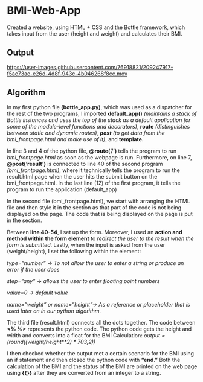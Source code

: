 # BMI-Web-App
Created a website, using HTML + CSS and the Bottle framework, which takes input from the user (height and weight) and calculates their BMI. 

## Output ##


https://user-images.githubusercontent.com/76918821/209247917-f5ac73ae-e26d-4d8f-943c-4b046268f8cc.mov

## Algorithm ##

In my first python file **(bottle_app.py)**, which was used as a dispatcher for the rest of the two programs, I imported **default_app()** *(maintains a stack of Bottle instances and uses the top of the stack as a default
application for some of the module-level functions and decorators)*, **route** *(distinguishes between static and dynamic routes), **post** (to get data from the bmi_frontpage.html and make use of it)*, and **template.** 

In line 3 and 4 of the python file, **@route(’/’)** tells the program to run *bmi_frontpage.html* as soon as the webpage is run. Furthermore, on line 7, **@post(’result’)** is connected to line 40 of the second program *(bmi_frontpage.html)*, where it technically tells the program to run the result.html page when the user hits the submit button on the bmi_frontpage.html. In the last line (12) of the first program, it tells the program to run the application (default_app)

In the second file (bmi_frontpage.html), we start with arranging the HTML file and then style it in the <head> section as that part of the code is not being displayed on the page. The code that is being displayed on the page is put in the <body> section.
  

Between **line 40-54**, I set up the form. Moreover, I used an **action and method within the form element** to *redirect the user to the result when the form is submitted*. Lastly, when the input is asked from the user (weight/height), I set the following within the element: 
  
*type=”number” → To not allow the user to enter a string or produce an error if the user does* 

*step=”any” → allows the user to enter floating point numbers*

*value=0 → default value*

*name=”weight” or name=”height”→ As a reference or placeholder that is used later on in our python algorithm.*
  
The third file (result.html) connects all the dots together. The code between **<% %>** represents the python code. The python code gets the height and width and converts into a float for the BMI Calculation: 
  *output = (round((weight/height**2) * 703,2))*
  
I then checked whether the output met a certain scenario for the BMI using an if statement and then closed the python code with **“end.”** Both the calculation of the BMI and the status of the BMI are printed on the web page using **{{}}** after they are converted from an integer to a string.
  



